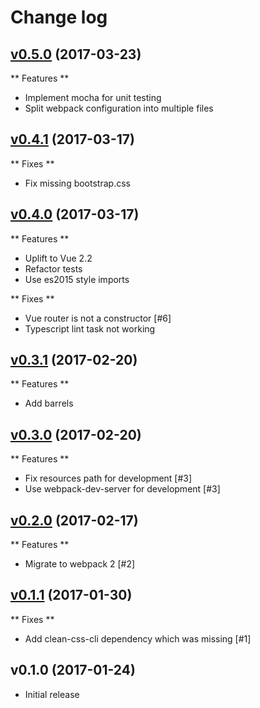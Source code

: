 # Change log

## [v0.5.0] (2017-03-23)

** Features **

* Implement mocha for unit testing
* Split webpack configuration into multiple files

## [v0.4.1] (2017-03-17)

** Fixes **

* Fix missing bootstrap.css

## [v0.4.0] (2017-03-17)

** Features **

* Uplift to Vue 2.2
* Refactor tests
* Use es2015 style imports

** Fixes **

* Vue router is not a constructor [#6]
* Typescript lint task not working

## [v0.3.1] (2017-02-20)

** Features **

* Add barrels

## [v0.3.0] (2017-02-20)

** Features **

* Fix resources path for development [#3]
* Use webpack-dev-server for development [#3]


## [v0.2.0] (2017-02-17)

** Features **

*  Migrate to webpack 2 [#2]


## [v0.1.1] (2017-01-30)

** Fixes **

*  Add clean-css-cli dependency which was missing [#1]


## v0.1.0 (2017-01-24)

*  Initial release

[v0.5.0]: https://github.com/ducksoupdev/vue-webpack-typescript/compare/v0.4.1...v0.5.0
[v0.4.1]: https://github.com/ducksoupdev/vue-webpack-typescript/compare/v0.4.0...v0.4.1
[v0.4.0]: https://github.com/ducksoupdev/vue-webpack-typescript/compare/v0.3.1...v0.4.0
[v0.3.1]: https://github.com/ducksoupdev/vue-webpack-typescript/compare/v0.2.0...v0.3.1
[v0.3.0]: https://github.com/ducksoupdev/vue-webpack-typescript/compare/v0.2.0...v0.3.0
[v0.2.0]: https://github.com/ducksoupdev/vue-webpack-typescript/compare/v0.1.1...v0.2.0
[v0.1.1]: https://github.com/ducksoupdev/vue-webpack-typescript/compare/v0.1.0...v0.1.1
